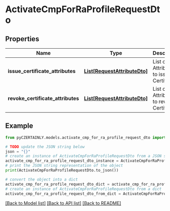 # ActivateCmpForRaProfileRequestDto


## Properties

Name | Type | Description | Notes
------------ | ------------- | ------------- | -------------
**issue_certificate_attributes** | [**List[RequestAttributeDto]**](RequestAttributeDto.md) | List of Attributes to issue Certificate | 
**revoke_certificate_attributes** | [**List[RequestAttributeDto]**](RequestAttributeDto.md) | List of Attributes to revoke Certificate | 

## Example

```python
from pyCZERTAINLY.models.activate_cmp_for_ra_profile_request_dto import ActivateCmpForRaProfileRequestDto

# TODO update the JSON string below
json = "{}"
# create an instance of ActivateCmpForRaProfileRequestDto from a JSON string
activate_cmp_for_ra_profile_request_dto_instance = ActivateCmpForRaProfileRequestDto.from_json(json)
# print the JSON string representation of the object
print(ActivateCmpForRaProfileRequestDto.to_json())

# convert the object into a dict
activate_cmp_for_ra_profile_request_dto_dict = activate_cmp_for_ra_profile_request_dto_instance.to_dict()
# create an instance of ActivateCmpForRaProfileRequestDto from a dict
activate_cmp_for_ra_profile_request_dto_from_dict = ActivateCmpForRaProfileRequestDto.from_dict(activate_cmp_for_ra_profile_request_dto_dict)
```
[[Back to Model list]](../README.md#documentation-for-models) [[Back to API list]](../README.md#documentation-for-api-endpoints) [[Back to README]](../README.md)


